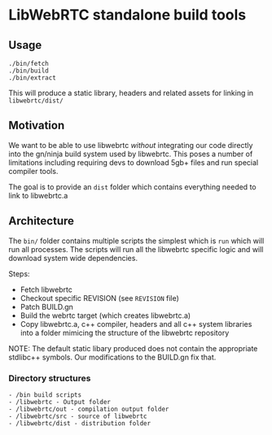# LibWebRTC standalone build tools


## Usage

```
./bin/fetch
./bin/build
./bin/extract
```

This will produce a static library, headers and related assets for linking in `libwebrtc/dist/`

## Motivation

We want to be able to use libwebrtc *without* integrating our code directly into the gn/ninja build system used by libwebrtc.
This poses a number of limitations including requiring devs to download 5gb+ files and run special compiler tools.

The goal is to provide an `dist` folder which contains everything needed to link to libwebrtc.a


## Architecture

The `bin/` folder contains multiple scripts the simplest which is `run` which will run all processes.
The scripts will run all the libwebrtc specific logic and will download system wide dependencies.

Steps:

 - Fetch libwebrtc
 - Checkout specific REVISION (see `REVISION` file)
 - Patch BUILD.gn
 - Build the webrtc target (which creates libwebrtc.a)
 - Copy libwebrtc.a, c++ compiler, headers and all c++ system libraries into a folder mimicing the structure 
   of the libwebrtc repository

NOTE: The default static libary produced does not contain the appropriate stdlibc++ symbols. Our modifications to the BUILD.gn fix that.


### Directory structures

    - /bin build scripts
    - /libwebrtc - Output folder
    - /libwebrtc/out - compilation output folder
    - /libwebrtc/src - source of libwebrtc
    - /libwebrtc/dist - distribution folder 